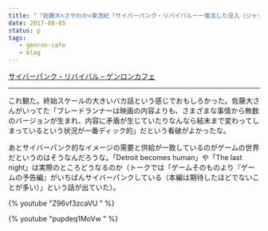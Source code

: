 ```yaml
---
title: "『佐藤大×さやわか×東浩紀「サイバーパンク・リバイバルーー復活した没入（ジャック・イン）的想像力とその可能性」【さやわか式☆現代文化論 #30】』を観た"
date: 2017-08-05
status: p
tags:
   - genron-cafe
   - blog
---
```


[サイバーパンク・リバイバル – ゲンロンカフェ](http://genron-cafe.jp/event/20170804/)

---

これ観た。終始スケールの大きいバカ話という感じでおもしろかった。佐藤大さんがいってた「ブレードランナーは映画の内容よりも、さまざまな事情から無数のバージョンが生まれ、内容に矛盾が生じていたりなんなら結末まで変わってしまっているという状況が一番ディック的」だという看破がよかったな。

あとサイバーパンク的なイメージの需要と供給が一致しているのがゲームの世界だというのはそうなんだろうな。「Detroit becomes human」や「The last night」は実際のところどうなるのか（トークでは「ゲームそのものより『ゲームの予告編』がいちばんサイバーパンクしている（本編は期待したほどでないことが多い）」という話が出ていた）。

{% youtube "Z96vf3zcaVU " %}

{% youtube "pupdeq1MoVw " %}
